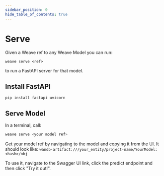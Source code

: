 ```yaml
---
sidebar_position: 0
hide_table_of_contents: true
---
```


# Serve

Given a Weave ref to any Weave Model you can run:

```
weave serve <ref>
```

to run a FastAPI server for that model.

## Install FastAPI

```bash
pip install fastapi uvicorn
```

## Serve Model

In a terminal, call:
```bash
weave serve <your model ref>
```

Get your model ref by navigating to the model and copying it from the UI. It should look like:
`wandb-artifact:///your_entity/project-name/YourModel:<hash>/obj`

To use it, navigate to the Swagger UI link, click the predict endpoint and then click "Try it out!".
 